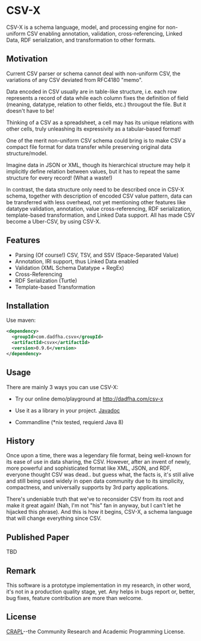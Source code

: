 CSV-X
=====

CSV-X is a schema language, model, and processing engine for non-uniform CSV enabling annotation, validation, cross-referencing, Linked Data, RDF serialization, and transformation to other formats.

Motivation
----------

Current CSV parser or schema cannot deal with non-uniform CSV, the variations of any CSV deviated from RFC4180 "memo".

Data encoded in CSV usually are in table-like structure, i.e. each row represents a record of data while each column fixes the definition of field (meaning, datatype, relation to other fields, etc.) througout the file. But it doesn't have to be!

Thinking of a CSV as a spreadsheet, a cell may has its unique relations with other cells, truly unleashing its expressivity as a tabular-based format!

One of the merit non-uniform CSV schema could bring is to make CSV a compact file format for data transfer while preserving original data structure/model. 

Imagine data in JSON or XML, though its hierarchical structure may help it implicitly define relation between values, but it has to repeat the same structure for every record! (What a waste!)

In contrast, the data structure only need to be described once in CSV-X schema, together with description of encoded CSV value pattern, data can be transferred with less overhead, not yet mentioning other features like datatype validation, annotation, value cross-referencing, RDF serialization, template-based transformation, and Linked Data support. All has made CSV become a Uber-CSV, by using CSV-X. 

Features
--------

- Parsing (Of course!) CSV, TSV, and SSV (Space-Separated Value)
- Annotation, IRI support, thus Linked Data enabled
- Validation (XML Schema Datatype + RegEx)
- Cross-Referencing
- RDF Serialization (Turtle)
- Template-based Transformation

Installation
------------

Use maven:

```xml
<dependency>
  <groupId>com.dadfha.csvx</groupId>
  <artifactId>csvx</artifactId>
  <version>0.9.6</version>
</dependency>
```

Usage
-----

There are mainly 3 ways you can use CSV-X:

- Try our online demo/playground at <http://dadfha.com/csv-x>

- Use it as a library in your project. [Javadoc](http://dadfha.com/csv-x/javadoc)

- Commandline (*nix tested, requierd Java 8)

History
-------

Once upon a time, there was a legendary file format, being well-known for its ease of use in data sharing, the CSV. However, after an invent of newly, more powerful and sophisticated format like XML, JSON, and RDF, everyone thought CSV was dead.. but guess what, the facts is, it's still alive and still being used widely in open data community due to its simplicity, compactness, and universally supports by 3rd party applications. 

There's undeniable truth that we've to reconsider CSV from its root and make it great again! (Nah, I'm not "his" fan in anyway, but I can't let he hijacked this phrase). And this is how it begins, CSV-X, a schema language that will change everything since CSV. 

Published Paper
---------------

TBD

Remark
------

This software is a prototype implementation in my research, in other word, it's not in a production quality stage, yet. Any helps in bugs report or, better, bug fixes, feature contribution are more than welcome.

License
-------

[CRAPL](http://matt.might.net/articles/crapl/)--the Community Research and Academic Programming License. 



